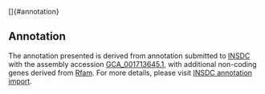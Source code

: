 []{#annotation}

Annotation
----------

The annotation presented is derived from annotation submitted to
[INSDC](http://www.insdc.org) with the assembly accession
[GCA\_001713645.1](http://www.ebi.ac.uk/ena/data/view/GCA_001713645.1),
with additional non-coding genes derived from
[Rfam](http://rfam.xfam.org/). For more details, please visit [INSDC
annotation
import](http://ensemblgenomes.org/info/data/insdc_annotation).
